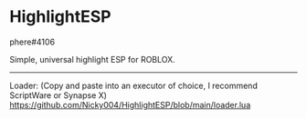 # HighlightESP
phere#4106

Simple, universal highlight ESP for ROBLOX.

-------------------------------------------
Loader: (Copy and paste into an executor of choice, I recommend ScriptWare or Synapse X)
https://github.com/Nicky004/HighlightESP/blob/main/loader.lua
